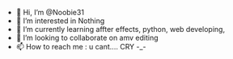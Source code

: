 - 👋 Hi, I’m @Noobie31
- 👀 I’m interested in Nothing 
- 🌱 I’m currently learning affter effects, python, web developing, 
- 💞️ I’m looking to collaborate on amv editing
- 📫 How to reach me : u cant.... CRY -_-

<!---
Noobie31/Noobie31 is a ✨ special ✨ repository because its `README.md` (this file) appears on your GitHub profile.
You can click the Preview link to take a look at your changes.
--->
